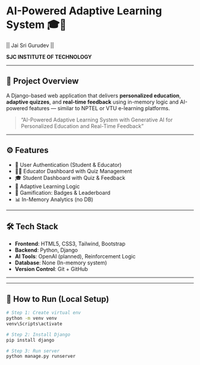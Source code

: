 # AI-Powered Adaptive Learning System 🎓🤖

|| Jai Sri Gurudev ||

**SJC INSTITUTE OF TECHNOLOGY**  

---

## 📘 Project Overview

A Django-based web application that delivers **personalized education**, **adaptive quizzes**, and **real-time feedback** using in-memory logic and AI-powered features — similar to NPTEL or VTU e-learning platforms.

> “AI-Powered Adaptive Learning System with Generative AI for Personalized Education and Real-Time Feedback”

---

## ⚙️ Features

- 🔐 User Authentication (Student & Educator)
- 🧑‍🏫 Educator Dashboard with Quiz Management
- 🎓 Student Dashboard with Quiz & Feedback
- 🧠 Adaptive Learning Logic
- 🏅 Gamification: Badges & Leaderboard
- 📊 In-Memory Analytics (no DB)

---

## 🛠️ Tech Stack

- **Frontend**: HTML5, CSS3, Tailwind, Bootstrap
- **Backend**: Python, Django
- **AI Tools**: OpenAI (planned), Reinforcement Logic
- **Database**: None (In-memory system)
- **Version Control**: Git + GitHub

---


---

## 🚀 How to Run (Local Setup)

```bash
# Step 1: Create virtual env
python -m venv venv
venv\Scripts\activate

# Step 2: Install Django
pip install django

# Step 3: Run server
python manage.py runserver

